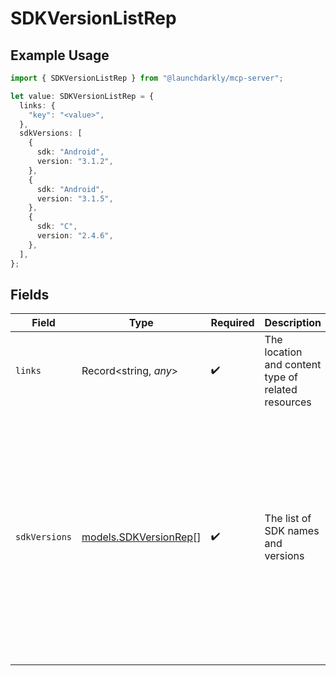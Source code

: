 # SDKVersionListRep

## Example Usage

```typescript
import { SDKVersionListRep } from "@launchdarkly/mcp-server";

let value: SDKVersionListRep = {
  links: {
    "key": "<value>",
  },
  sdkVersions: [
    {
      sdk: "Android",
      version: "3.1.2",
    },
    {
      sdk: "Android",
      version: "3.1.5",
    },
    {
      sdk: "C",
      version: "2.4.6",
    },
  ],
};
```

## Fields

| Field                                                                                                                      | Type                                                                                                                       | Required                                                                                                                   | Description                                                                                                                | Example                                                                                                                    |
| -------------------------------------------------------------------------------------------------------------------------- | -------------------------------------------------------------------------------------------------------------------------- | -------------------------------------------------------------------------------------------------------------------------- | -------------------------------------------------------------------------------------------------------------------------- | -------------------------------------------------------------------------------------------------------------------------- |
| `links`                                                                                                                    | Record<string, *any*>                                                                                                      | :heavy_check_mark:                                                                                                         | The location and content type of related resources                                                                         |                                                                                                                            |
| `sdkVersions`                                                                                                              | [models.SDKVersionRep](../models/sdkversionrep.md)[]                                                                       | :heavy_check_mark:                                                                                                         | The list of SDK names and versions                                                                                         | [<br/>{<br/>"sdk": "Android",<br/>"version": "3.1.2"<br/>},<br/>{<br/>"sdk": "Android",<br/>"version": "3.1.5"<br/>},<br/>{<br/>"sdk": "C",<br/>"version": "2.4.6"<br/>}<br/>] |